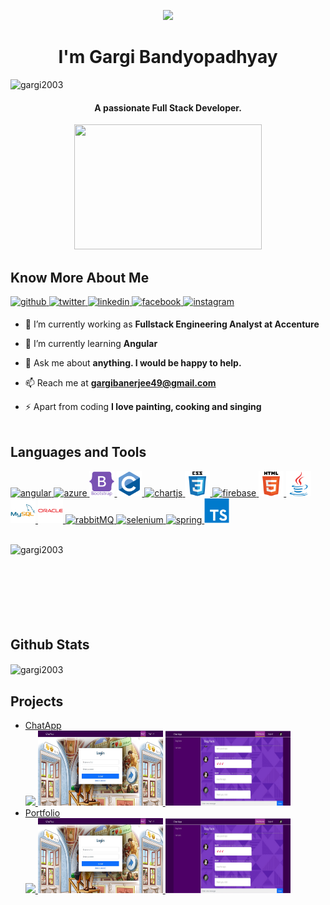 <p align="center"><img height="100px" src="https://raw.githubusercontent.com/gist/Prince-Shivaram/3ace2c813ca49546f3f5f20cd03a2d3e/raw/6058e76860d16ee29df949da3166b3653959318f/hello.gif"></p>
<h1 align="center"> I'm Gargi Bandyopadhyay</h1>
<img src="https://komarev.com/ghpvc/?username=gargi2003&label=Profile%20views&color=0e75b6&style=flat" alt="gargi2003" /> 
<h4 align="center">A passionate Full Stack Developer.</h4>

<p align="center"> <img src="https://miro.medium.com/max/1100/1*qdAW1TjCN57h1lbuuzvchg.gif" height="200px" width="300px"/> </p>

<!-- <p align="left"> <a href="https://github.com/ryo-ma/github-profile-trophy"><img src="https://github-profile-trophy.vercel.app/?username=gargi2003" alt="gargi2003" /></a> </p> -->

 ## Know More About Me 

<div align="left">
<a href="https://github.com/Gargi2003/Gargi2003/" target="_blank">
<img src=https://img.shields.io/badge/github-%2324292e.svg?&style=for-the-badge&logo=github&logoColor=white alt=github style="margin-bottom: 5px;" />
</a>
<a href="https://twitter.com/" target="_blank">
<img src=https://img.shields.io/badge/twitter-%2300acee.svg?&style=for-the-badge&logo=twitter&logoColor=white alt=twitter style="margin-bottom: 5px;" />
</a>
<a href="https://linkedin.com/in/https://www.linkedin.com/in/gargi-bandyopadhyay-24338017a/" target="_blank">
<img src=https://img.shields.io/badge/linkedin-%231E77B5.svg?&style=for-the-badge&logo=linkedin&logoColor=white alt=linkedin style="margin-bottom: 5px;" />
</a>
<a href="https://www.facebook.com/" target="_blank">
<img src=https://img.shields.io/badge/facebook-%232E87FB.svg?&style=for-the-badge&logo=facebook&logoColor=white alt=facebook style="margin-bottom: 5px;" />
</a>
<a href="https://instagram.com/https://www.instagram.com/gargi.diya/" target="_blank">
<img src=https://img.shields.io/badge/instagram-%23000000.svg?&style=for-the-badge&logo=instagram&logoColor=white alt=instagram style="margin-bottom: 5px;" />
</a>  
</div>  

<p align="center">

- 🔭 I’m currently working as **Fullstack Engineering Analyst at Accenture**

- 🌱 I’m currently learning **Angular**

- 💬 Ask me about **anything. I would be happy to help.**

- 📫 Reach me at **gargibanerjee49@gmail.com**

- ⚡ Apart from coding **I love painting, cooking and singing**
<br><br>
</p>


## Languages and Tools
<p align="left"> <a href="https://angular.io" target="_blank" rel="noreferrer"> <img src="https://angular.io/assets/images/logos/angular/angular.svg" alt="angular" width="40" height="40"/> </a> <a href="https://azure.microsoft.com/en-in/" target="_blank" rel="noreferrer"> <img src="https://www.vectorlogo.zone/logos/microsoft_azure/microsoft_azure-icon.svg" alt="azure" width="40" height="40"/> </a> <a href="https://getbootstrap.com" target="_blank" rel="noreferrer"> <img src="https://raw.githubusercontent.com/devicons/devicon/master/icons/bootstrap/bootstrap-plain-wordmark.svg" alt="bootstrap" width="40" height="40"/> </a> <a href="https://www.cprogramming.com/" target="_blank" rel="noreferrer"> <img src="https://raw.githubusercontent.com/devicons/devicon/master/icons/c/c-original.svg" alt="c" width="40" height="40"/> </a> <a href="https://www.chartjs.org" target="_blank" rel="noreferrer"> <img src="https://www.chartjs.org/media/logo-title.svg" alt="chartjs" width="40" height="40"/> </a> <a href="https://www.w3schools.com/css/" target="_blank" rel="noreferrer"> <img src="https://raw.githubusercontent.com/devicons/devicon/master/icons/css3/css3-original-wordmark.svg" alt="css3" width="40" height="40"/> </a> <a href="https://firebase.google.com/" target="_blank" rel="noreferrer"> <img src="https://www.vectorlogo.zone/logos/firebase/firebase-icon.svg" alt="firebase" width="40" height="40"/> </a> <a href="https://www.w3.org/html/" target="_blank" rel="noreferrer"> <img src="https://raw.githubusercontent.com/devicons/devicon/master/icons/html5/html5-original-wordmark.svg" alt="html5" width="40" height="40"/> </a> <a href="https://www.java.com" target="_blank" rel="noreferrer"> <img src="https://raw.githubusercontent.com/devicons/devicon/master/icons/java/java-original.svg" alt="java" width="40" height="40"/> </a> <a href="https://www.mysql.com/" target="_blank" rel="noreferrer"> <img src="https://raw.githubusercontent.com/devicons/devicon/master/icons/mysql/mysql-original-wordmark.svg" alt="mysql" width="40" height="40"/> </a> <a href="https://www.oracle.com/" target="_blank" rel="noreferrer"> <img src="https://raw.githubusercontent.com/devicons/devicon/master/icons/oracle/oracle-original.svg" alt="oracle" width="40" height="40"/> </a> <a href="https://www.rabbitmq.com" target="_blank" rel="noreferrer"> <img src="https://www.vectorlogo.zone/logos/rabbitmq/rabbitmq-icon.svg" alt="rabbitMQ" width="40" height="40"/> </a> <a href="https://www.selenium.dev" target="_blank" rel="noreferrer"> <img src="https://raw.githubusercontent.com/detain/svg-logos/780f25886640cef088af994181646db2f6b1a3f8/svg/selenium-logo.svg" alt="selenium" width="40" height="40"/> </a> <a href="https://spring.io/" target="_blank" rel="noreferrer"> <img src="https://www.vectorlogo.zone/logos/springio/springio-icon.svg" alt="spring" width="40" height="40"/> </a> <a href="https://www.typescriptlang.org/" target="_blank" rel="noreferrer"> <img src="https://raw.githubusercontent.com/devicons/devicon/master/icons/typescript/typescript-original.svg" alt="typescript" width="40" height="40"/> 
 <br><br></a> 
</p>

<p><img align="left" src="https://github-readme-stats.vercel.app/api/top-langs?username=gargi2003&show_icons=true&locale=en&layout=compact" alt="gargi2003" />
<br>
<br><br>
<br><br>
<br>
<br></p> 
 
<!-- <p>&nbsp;<img align="left" src="https://github-readme-stats.vercel.app/api?username=gargi2003&show_icons=true&locale=en" alt="gargi2003" /></p> -->

## Github Stats

<p><img align="center" src="https://github-readme-streak-stats.herokuapp.com/?user=gargi2003&" alt="gargi2003" /></p> 

<!-- <p>&nbsp;<img align="left" src="https://github-readme-stats.vercel.app/api?username=gargi2003&show_icons=true&locale=en" alt="gargi2003" /></p> -->
 
## Projects
<div> 
<ul>
<li> <a href="https://realtime-chatapp-2003.netlify.app/"> ChatApp </a></li>

<a href="https://realtime-chatapp-2003.netlify.app/">
  <img src="https://github-readme-stats.vercel.app/api/pin/?username=Gargi2003&repo=Realtime-chat-application&theme=gruvbox&layout=compact">
  <img src="https://github.com/Gargi2003/Gargi2003/blob/main/Login-page.jpg" width="200px" height="120px"> 
  <img src="https://github.com/Gargi2003/Gargi2003/blob/main/chat-page.jpg" width="200px" height="120px">
</a>

<li> <a href="https://gargi-portfolio.netlify.app/"> Portfolio </a></li>

<a href="https://gargi-portfolio.netlify.app/">
  <img src="https://github-readme-stats.vercel.app/api/pin/?username=Gargi2003&repo=Portfolio&theme=solarized-light&layout=compact">
  <img src="https://github.com/Gargi2003/Gargi2003/blob/main/Login-page.jpg" width="200px" height="120px"> 
  <img src="https://github.com/Gargi2003/Gargi2003/blob/main/chat-page.jpg" width="200px" height="120px">
</a>
</ul>
</div>
